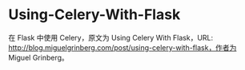 Using-Celery-With-Flask
=======================

在 Flask 中使用 Celery，原文为 Using Celery With Flask，URL: http://blog.miguelgrinberg.com/post/using-celery-with-flask，作者为 Miguel Grinberg。
